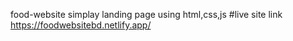 food-website
simplay landing page using html,css,js
#live site link https://foodwebsitebd.netlify.app/
